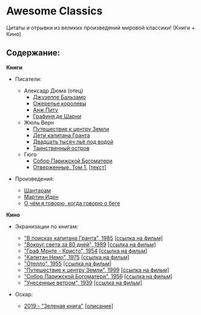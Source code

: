 
# Awesome Classics

Цитаты и отрывки из великих произведений мировой классики! (Книги + Кино)

## Содержание:

**Книги**
- Писатели:
    - Алексадр Дюма (отец)
        - [Джузеппе Бальзамо](https://github.com/tuttelikz/awesome-classics/blob/master/writers/dumas/Balsamo.md)
        - [Ожерелье королевы](https://github.com/tuttelikz/awesome-classics/blob/master/writers/dumas/Ojerelye.md)
        - [Анж Питу](https://github.com/tuttelikz/awesome-classics/blob/master/writers/dumas/AnjPitu.md)
        - [Графиня де Шарни](https://github.com/tuttelikz/awesome-classics/blob/master/writers/dumas/Grafinya.md)
    - Жюль Верн
        - [Путешествие к центру Земли](https://github.com/tuttelikz/awesome-classics/blob/master/writers/verne/Puteshestvie.md)
        - [Дети капитана Гранта](https://github.com/tuttelikz/awesome-classics/blob/master/writers/verne/DetiKapitana.md)
        - [Двадцать тысяч льё под водой](https://github.com/tuttelikz/awesome-classics/blob/master/writers/verne/DvadcatTysyach.md)
        - [Таинственный остров](https://github.com/tuttelikz/awesome-classics/blob/master/writers/verne/TainstvennyOstrov.md)
    - Гюго
        - [Собор Парижской Богоматери](https://github.com/tuttelikz/awesome-classics/blob/master/writers/hugo/Sobor.md) 
        - [Отверженные. Том 1.](https://github.com/tuttelikz/awesome-classics/blob/master/writers/hugo/Otverjennye1.md) [[текст](https://www.e-reading.club/book.php?book=75819)]

- Произведения:
    - [Шантарам](https://github.com/tuttelikz/awesome-classics/blob/master/novels/Shantaram.md)
    - [Мартин Иден](https://github.com/tuttelikz/awesome-classics/blob/master/novels/MartinEden.md)
    - [О чём я говорю, когда говорю о беге](https://github.com/tuttelikz/awesome-classics/blob/master/novels/OChemYaGovoryu.md)

**Кино**
- Экранизации по книгам:
    - ["В поисках капитана Гранта", 1985](https://github.com/tuttelikz/awesome-classics/blob/master/films/VPoiskahKapitana.md) [[ссылка на фильм]](https://youtu.be/RYFZbm7ZJfw)
    - ["Вокруг света за 80 дней", 1989](https://github.com/tuttelikz/awesome-classics/blob/master/films/VokrugSveta.md) [[ссылка на фильм]](https://www.youtube.com/playlist?list=PLcEEyVUarmFO-x3jzCYhWS_Az5QRSKxR2)
    - ["Граф Монте - Кристо", 1954](https://github.com/tuttelikz/awesome-classics/blob/master/films/Graf.md) [[ссылка на фильм]](https://youtu.be/vQle5IVtY94)
    - ["Капитан Немо", 1975](https://github.com/tuttelikz/awesome-classics/blob/master/films/KapitanNemo.md) [[ссылка на фильм]](https://www.youtube.com/playlist?list=PL3RYZO9qYh_zg-e31XOA6KawralcZbsNJ)
    - ["Отелло", 1955](https://github.com/tuttelikz/awesome-classics/blob/master/films/Otello.md) [[ссылка на фильм]](https://youtu.be/CKOqk-iTcbs)
    - ["Путешествие к центру Земли", 1999](https://github.com/tuttelikz/awesome-classics/blob/master/films/Puteshestvie.md) [[ссылка на фильм]](https://youtu.be/o79McCQPjTQ)
    - ["Собор Парижской Богоматери", 1956](https://github.com/tuttelikz/awesome-classics/blob/master/films/Sobor.md) [[ссылка на фильм]](https://ok.ru/video/203903077065)
    - ["Унесенные ветром", 1939](https://github.com/tuttelikz/awesome-classics/blob/master/films/Unesennye.md) [[ссылка на фильм]](https://vimeo.com/122693235)
    
- Оскар:
    - [2019 - "Зеленая книга"](https://github.com/tuttelikz/awesome-classics/blob/master/films/ZelenayaKniga.md) [[описание]](https://ru.wikipedia.org/wiki/%D0%97%D0%B5%D0%BB%D1%91%D0%BD%D0%B0%D1%8F_%D0%BA%D0%BD%D0%B8%D0%B3%D0%B0_(%D1%84%D0%B8%D0%BB%D1%8C%D0%BC))
